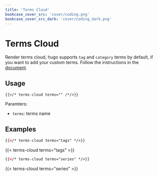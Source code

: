 ```yaml
---
title: 'Terms Cloud'
bookcase_cover_src: 'cover/coding.png'
bookcase_cover_src_dark: 'cover/coding_dark.png'
---
```


# Terms Cloud

Render terms cloud, hugo supports `tag` and `category` terms by default, if you want to add your custom terms. Follow the instructions in the [document](https://gohugo.io/content-management/taxonomies/#configure-taxonomies).

## Usage

```
{{</* terms-cloud terms="" /*/>}}
```

Paramters:

* `terms`: terms name

## Examples

```html
{{</* terms-cloud terms="tags" */>}}
```

{{< terms-cloud terms="tags" >}}

```html
{{</* terms-cloud terms="series" */>}}
```

{{< terms-cloud terms="series" >}}
